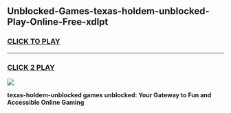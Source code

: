
## Unblocked-Games-texas-holdem-unblocked-Play-Online-Free-xdlpt
<h3>
<a href="https://premium76.site?title=texas-holdem-unblocked&ref=26A">CLICK TO PLAY</a></h3>
<hr>

<h3>
<a href="https://premium76.site?title=texas-holdem-unblocked&ref=26A">CLICK 2 PLAY</a>
  
</h3>

<a href="https://premium76.site?title=texas-holdem-unblocked&ref=26A"><img src="https://clearcache.store/games.png"></a>


**texas-holdem-unblocked games unblocked: Your Gateway to Fun and Accessible Online Gaming**
